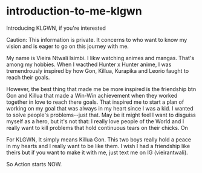 # introduction-to-me-klgwn
Introducing KLGWN, if you're interested


Caution: This information is private. It concerns to who want to know my vision and is eager to go on this journey with me.

My name is Vieira Ntwali Isimbi. I likw watching animes and mangas. That's among my hobbies. When I wacthed Hunter x Hunter anime, I was tremendrously inspired by how Gon, Killua, Kurapika and Leorio faught to reach their goals.

However, the best thing that made me be more inspired is the friendship btn Gon and Killua that made a Win-Win achievement when they worked together in love to reach there goals. That inspired me to start a plan of working on my goal that was always in my heart since I was a kid. I wanted to solve people's problems--just that. May be it might feel I want to disguiss myself as a hero, but it's not that: I really love people of the World and I really want to kill problems that hold continuous tears on their chicks. On

For KLGWN, It simply means Killua Gon. This two boys really hold a peace in my hearts and I really want to be like them. I wish I had a friendship like theirs but if you want to make it with me, just text me on IG (vieirantwali).

So Action starts NOW.
